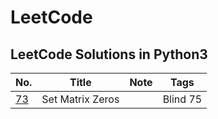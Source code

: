 # LeetCode

## LeetCode Solutions in Python3

| No. | Title | Note | Tags|
| ------------- |:-------------:| -------------| -------------|
| [73](https://leetcode.com/problems/set-matrix-zeroes/) | Set Matrix Zeros |  | Blind 75 |
